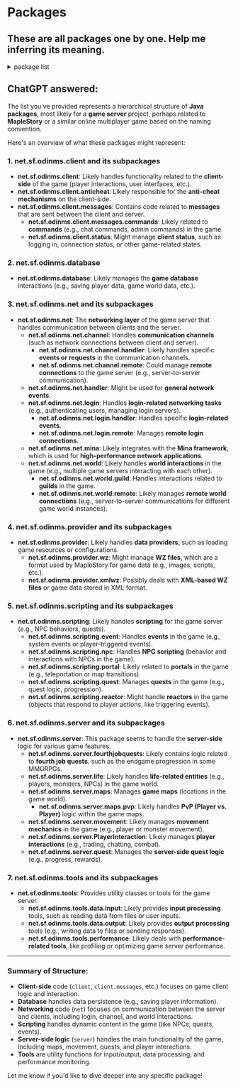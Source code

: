 # Packages

## These are all packages one by one. Help me inferring its meaning.
<details>
  <summary>package list</summary>

```
net.sf.odinms.client	 
net.sf.odinms.client.anticheat	 
net.sf.odinms.client.messages	 
net.sf.odinms.client.messages.commands	 
net.sf.odinms.client.status	 
net.sf.odinms.database	 
net.sf.odinms.net	 
net.sf.odinms.net.channel	 
net.sf.odinms.net.channel.handler	 
net.sf.odinms.net.channel.remote	 
net.sf.odinms.net.handler	 
net.sf.odinms.net.login	 
net.sf.odinms.net.login.handler	 
net.sf.odinms.net.login.remote	 
net.sf.odinms.net.mina	 
net.sf.odinms.net.world	 
net.sf.odinms.net.world.guild	 
net.sf.odinms.net.world.remote	 
net.sf.odinms.provider	 
net.sf.odinms.provider.wz	 
net.sf.odinms.provider.xmlwz	 
net.sf.odinms.scripting	 
net.sf.odinms.scripting.event	 
net.sf.odinms.scripting.npc	 
net.sf.odinms.scripting.portal	 
net.sf.odinms.scripting.quest	 
net.sf.odinms.scripting.reactor	 
net.sf.odinms.server	 
net.sf.odinms.server.fourthjobquests	 
net.sf.odinms.server.life	 
net.sf.odinms.server.maps	 
net.sf.odinms.server.maps.pvp	 
net.sf.odinms.server.movement	 
net.sf.odinms.server.PlayerInteraction	 
net.sf.odinms.server.quest	 
net.sf.odinms.tools	 
net.sf.odinms.tools.data.input	 
net.sf.odinms.tools.data.output	 
net.sf.odinms.tools.performance
```

</details>

## ChatGPT answered:
The list you’ve provided represents a hierarchical structure of **Java packages**, most likely for a **game server** project, perhaps related to **MapleStory** or a similar online multiplayer game based on the naming convention.

Here's an overview of what these packages might represent:

### **1. net.sf.odinms.client** and its subpackages
- **net.sf.odinms.client**: Likely handles functionality related to the **client-side** of the game (player interactions, user interfaces, etc.).
- **net.sf.odinms.client.anticheat**: Likely responsible for the **anti-cheat mechanisms** on the client-side.
- **net.sf.odinms.client.messages**: Contains code related to **messages** that are sent between the client and server.
  - **net.sf.odinms.client.messages.commands**: Likely related to **commands** (e.g., chat commands, admin commands) in the game.
  - **net.sf.odinms.client.status**: Might manage **client status**, such as logging in, connection status, or other game-related states.

### **2. net.sf.odinms.database**
- **net.sf.odinms.database**: Likely manages the **game database** interactions (e.g., saving player data, game world data, etc.).

### **3. net.sf.odinms.net** and its subpackages
- **net.sf.odinms.net**: The **networking layer** of the game server that handles communication between clients and the server.
  - **net.sf.odinms.net.channel**: Handles **communication channels** (such as network connections between client and server).
    - **net.sf.odinms.net.channel.handler**: Likely handles specific **events or requests** in the communication channels.
    - **net.sf.odinms.net.channel.remote**: Could manage **remote connections** to the game server (e.g., server-to-server communication).
  - **net.sf.odinms.net.handler**: Might be used for **general network events**.
  - **net.sf.odinms.net.login**: Handles **login-related networking tasks** (e.g., authenticating users, managing login servers).
    - **net.sf.odinms.net.login.handler**: Handles specific **login-related events**.
    - **net.sf.odinms.net.login.remote**: Manages **remote login connections**.
  - **net.sf.odinms.net.mina**: Likely integrates with the **Mina framework**, which is used for **high-performance network applications**.
  - **net.sf.odinms.net.world**: Likely handles **world interactions** in the game (e.g., multiple game servers interacting with each other).
    - **net.sf.odinms.net.world.guild**: Handles interactions related to **guilds** in the game.
    - **net.sf.odinms.net.world.remote**: Likely manages **remote world connections** (e.g., server-to-server communications for different game world instances).

### **4. net.sf.odinms.provider** and its subpackages
- **net.sf.odinms.provider**: Likely handles **data providers**, such as loading game resources or configurations.
  - **net.sf.odinms.provider.wz**: Might manage **WZ files**, which are a format used by MapleStory for game data (e.g., images, scripts, etc.).
  - **net.sf.odinms.provider.xmlwz**: Possibly deals with **XML-based WZ files** or game data stored in XML format.

### **5. net.sf.odinms.scripting** and its subpackages
- **net.sf.odinms.scripting**: Likely handles **scripting** for the game server (e.g., NPC behaviors, quests).
  - **net.sf.odinms.scripting.event**: Handles **events** in the game (e.g., system events or player-triggered events).
  - **net.sf.odinms.scripting.npc**: Handles **NPC scripting** (behavior and interactions with NPCs in the game).
  - **net.sf.odinms.scripting.portal**: Likely related to **portals** in the game (e.g., teleportation or map transitions).
  - **net.sf.odinms.scripting.quest**: Manages **quests** in the game (e.g., quest logic, progression).
  - **net.sf.odinms.scripting.reactor**: Might handle **reactors** in the game (objects that respond to player actions, like triggering events).

### **6. net.sf.odinms.server** and its subpackages
- **net.sf.odinms.server**: This package seems to handle the **server-side** logic for various game features.
  - **net.sf.odinms.server.fourthjobquests**: Likely contains logic related to **fourth job quests**, such as the endgame progression in some MMORPGs.
  - **net.sf.odinms.server.life**: Likely handles **life-related entities** (e.g., players, monsters, NPCs) in the game world.
  - **net.sf.odinms.server.maps**: Manages **game maps** (locations in the game world).
    - **net.sf.odinms.server.maps.pvp**: Likely handles **PvP (Player vs. Player)** logic within the game maps.
  - **net.sf.odinms.server.movement**: Likely manages **movement mechanics** in the game (e.g., player or monster movement).
  - **net.sf.odinms.server.PlayerInteraction**: Likely manages **player interactions** (e.g., trading, chatting, combat).
  - **net.sf.odinms.server.quest**: Manages the **server-side quest logic** (e.g., progress, rewards).

### **7. net.sf.odinms.tools** and its subpackages
- **net.sf.odinms.tools**: Provides utility classes or tools for the game server.
  - **net.sf.odinms.tools.data.input**: Likely provides **input processing** tools, such as reading data from files or user inputs.
  - **net.sf.odinms.tools.data.output**: Likely provides **output processing** tools (e.g., writing data to files or sending responses).
  - **net.sf.odinms.tools.performance**: Likely deals with **performance-related tools**, like profiling or optimizing game server performance.

---

### **Summary of Structure:**
- **Client-side** code (`client`, `client.messages`, etc.) focuses on game client logic and interaction.
- **Database** handles data persistence (e.g., saving player information).
- **Networking** code (`net`) focuses on communication between the server and clients, including login, channel, and world interactions.
- **Scripting** handles dynamic content in the game (like NPCs, quests, events).
- **Server-side logic** (`server`) handles the main functionality of the game, including maps, movement, quests, and player interactions.
- **Tools** are utility functions for input/output, data processing, and performance monitoring.

Let me know if you'd like to dive deeper into any specific package!
  


